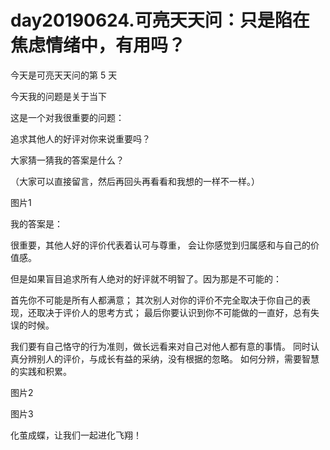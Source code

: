 # day20190624.可亮天天问：只是陷在焦虑情绪中，有用吗？

今天是可亮天天问的第 5 天

今天我的问题是关于当下

这是一个对我很重要的问题：

追求其他人的好评对你来说重要吗？

大家猜一猜我的答案是什么？

（大家可以直接留言，然后再回头再看看和我想的一样不一样。）

图片1

我的答案是：

很重要，其他人好的评价代表着认可与尊重， 会让你感觉到归属感和与自己的价值感。

但是如果盲目追求所有人绝对的好评就不明智了。因为那是不可能的：

首先你不可能是所有人都满意； 其次别人对你的评价不完全取决于你自己的表现，还取决于评价人的思考方式； 最后你要认识到你不可能做的一直好，总有失误的时候。

我们要有自己恪守的行为准则，做长远看来对自己对他人都有意的事情。 同时认真分辨别人的评价，与成长有益的采纳，没有根据的忽略。 如何分辨，需要智慧的实践和积累。 

图片2


图片3

化茧成蝶，让我们一起进化飞翔！
